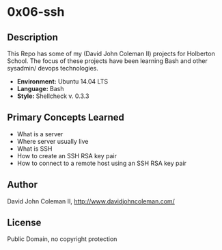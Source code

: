 # 0x06-ssh

## Description

This Repo has some of my (David John Coleman II) projects for Holberton School.
The focus of these projects have been learning Bash and other sysadmin/ devops
technologies.

* __Environment:__ Ubuntu 14.04 LTS
* __Language:__ Bash
* __Style:__ Shellcheck v. 0.3.3

## Primary Concepts Learned

* What is a server
* Where server usually live
* What is SSH
* How to create an SSH RSA key pair
* How to connect to a remote host using an SSH RSA key pair

## Author

David John Coleman II, http://www.davidjohncoleman.com/

## License

Public Domain, no copyright protection
